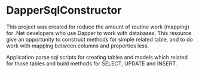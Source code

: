 # DapperSqlConstructor

This project was created for reduce the amount of routine work (mapping) for .Net developers who use Dapper to work with databases.
This resource give an opportunity to construct methods for simple related table, and to do work with mapping between columns and properties less.

Application parse sql scripts for creating tables and models which related for those tables and build methods for SELECT, UPDATE and INSERT.




